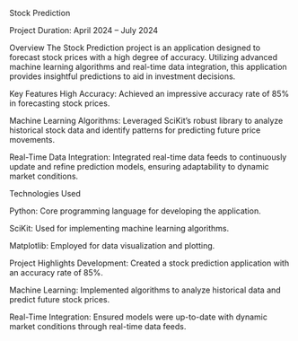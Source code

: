 Stock Prediction

Project Duration: April 2024 – July 2024

Overview
The Stock Prediction project is an application designed to forecast stock prices with a high degree of accuracy. Utilizing advanced machine learning algorithms and real-time data integration, this application provides insightful predictions to aid in investment decisions.

Key Features
High Accuracy: Achieved an impressive accuracy rate of 85% in forecasting stock prices.

Machine Learning Algorithms: Leveraged SciKit’s robust library to analyze historical stock data and identify patterns for predicting future price movements.

Real-Time Data Integration: Integrated real-time data feeds to continuously update and refine prediction models, ensuring adaptability to dynamic market conditions.

Technologies Used

Python: Core programming language for developing the application.

SciKit: Used for implementing machine learning algorithms.

Matplotlib: Employed for data visualization and plotting.

Project Highlights
Development: Created a stock prediction application with an accuracy rate of 85%.

Machine Learning: Implemented algorithms to analyze historical data and predict future stock prices.

Real-Time Integration: Ensured models were up-to-date with dynamic market conditions through real-time data feeds.
